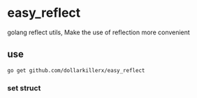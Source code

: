 # easy_reflect
golang reflect utils,  Make the use of reflection more convenient

## use 
`go get github.com/dollarkillerx/easy_reflect`

### set struct
```go 

```
